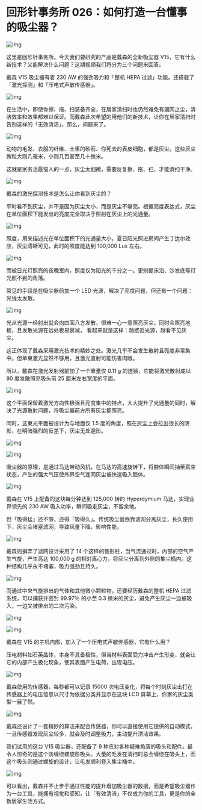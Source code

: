 # 回形针事务所 026：如何打造一台懂事的吸尘器？

![img](https://cdn.jsdelivr.net/gh/just-prog/static/img/202108212119942.png)

这里是回形针事务所。今天我们要研究的产品是戴森的全新吸尘器 V15，它有什么新技术？又能解决什么问题？这期视频我们将分为三个问题来回答。

戴森 V15 吸尘器有着 230 AW 的强劲吸力和「整机 HEPA 过滤」功能。还搭载了「激光探测」和「压电式声敏传感器」。

![img](https://cdn.jsdelivr.net/gh/just-prog/static/img/202108212119949.gif)

在生活中，即使你擦、拖、扫装备齐全，在居家清扫时也仍然难免有漏网之尘，清洁效率和效果都难以保证。而戴森此次希望的用他们的新技术，让你在居家清扫时告别这样的「无效清洁」，那么，问题来了。


![img](https://cdn.jsdelivr.net/gh/just-prog/static/img/202108212119853.png)

动物的毛发、衣服的纤维、土里的砂石、你死去的表皮细胞，都是灰尘。这些灰尘微粒大则几毫米，小则几百甚至几十微米。

这就是家务活最恼人的一点，灰尘太细微，需要反复擦、拖、扫，才能清扫干净。

![img](https://cdn.jsdelivr.net/gh/just-prog/static/img/202108212119318.png)

戴森的激光探测技术是怎么让你看到灰尘的？

平时看不到灰尘，并不是因为灰尘太小，而是灰尘不够亮。根据亮度表达式，灰尘在单位面积下能发出的亮度完全取决于照射在灰尘上的光通量。

![img](https://cdn.jsdelivr.net/gh/just-prog/static/img/202108212119886.jpeg)

照度，用来描述光在单位面积下的光通量大小，夏日阳光照进房间产生丁达尔效应，灰尘清晰可见，此时的照度能达到 100,000 Lux 左右。


![img](https://cdn.jsdelivr.net/gh/just-prog/static/img/202108212121340.gif)

而被日光灯照亮的夜晚室内，照度仅为阳光的千分之一。更别提床沿、沙发底等灯光照不到的角落。

常见的手段是在吸尘器前加一个 LED 光源，解决了亮度问题，但还有一个问题：光线太发散。

![img](https://cdn.jsdelivr.net/gh/just-prog/static/img/202108212121148.gif)

光从光源一经射出就会向四面八方发散，很难一心一意照亮灰尘，同时会照亮地板，且发散光源在远处极易衰减， 看起来就是这样：越接近光源，越看不见灰尘。

这正体现了戴森采用激光技术的精妙之处。激光几乎不会发生散射且亮度非常集中。但单束激光显然不够用，且激光直射可能伤害肉眼。

所以，戴森在激光发射器前加了一个重量仅 0.11 g 的透镜，它能将激光散射成以 90 度发散照亮吸头前 25 厘米左右宽度的平面。

![img](https://cdn.jsdelivr.net/gh/just-prog/static/img/202108212120289.gif)

这个平面保留着激光方向性极强且亮度集中的特点，大大提升了光通量的同时，解决了光源散射问题，将吸尘器前方所有灰尘都照亮。

同时，这束光平面被设计为与地面仅 1.5 度的角度，照在灰尘上会拉出很长的阴影，在明暗强烈的反差下，灰尘无处遁形。

![img](https://cdn.jsdelivr.net/gh/just-prog/static/img/202108212119742.gif)

![img](https://cdn.jsdelivr.net/gh/just-prog/static/img/202108212119828.png)

吸尘器的原理，是通过马达带动风机，在马达的高速旋转下，将腔体瞬间抽至真空状态，产生的强大气压使外界空气连同灰尘被快速吸入腔体。

![img](https://cdn.jsdelivr.net/gh/just-prog/static/img/202108212120887.jpeg)

戴森在 V15 上配备的这块每分钟达到 125,000 转的 Hyperdymium 马达，实现业界领先的 230 AW 吸入功率，瞬间吸走灰尘，不留余地。

但「吸得猛」还不够，还得「吸得久」。传统吸尘器依靠滤网分离灰尘，长久使用下，灰尘会堵塞滤网，导致风量下降，影响性能。

![img](https://cdn.jsdelivr.net/gh/just-prog/static/img/202108212120912.gif)

戴森则摒弃了滤网设计采用了 14 个这样的锥形柱，当气流通过时，内部的空气产生气旋，产生高达 100,000 g 的相对离心力，将灰尘分离到外侧的集尘桶内。这种结构几乎永不堵塞，吸力强劲且持久。

![img](https://cdn.jsdelivr.net/gh/just-prog/static/img/202108212120624.gif)

而通过中央气旋排出的气体和其他微小颗粒物，还要经历戴森的整机 HEPA 过滤系统，可以捕获并密封 99.97％ 的小至 0.3 微米的灰尘，避免产生灰尘一边被吸入，一边又被排出的二次污染。

![img](https://cdn.jsdelivr.net/gh/just-prog/static/img/202108212120075.jpeg)

![img](https://cdn.jsdelivr.net/gh/just-prog/static/img/202108212120490.png)

戴森在 V15 的主机内部，加入了一个压电式声敏传感器，它有什么用？

压电材料如石英晶体，本身不具备极性，但当材料表面受力冲击产生形变，就会让它的内部产生极化现象，使其表面产生电荷，出现电压。

![img](https://cdn.jsdelivr.net/gh/just-prog/static/img/202108212122942.jpeg)

戴森使用的传感器，每秒都可以记录 15000 次电压变化，将每个时刻灰尘击打在传感器上的电压信息以尺寸为依据分类并显示在这块 LCD 屏幕上，你家的灰尘类型一目了然。

![img](https://cdn.jsdelivr.net/gh/just-prog/static/img/202108212120846.jpeg)

戴森还设计了一套精妙的算法来配合传感器，你可以直接使用它提供的自动模式，一旦传感器发现灰尘较多，就会及时调整吸力，主动提升清洁效果。

我们试用的这台 V15 吸尘器，还配备了 9 种应对各种疑难角落的吸头和配件。最令人惊奇的是这个防缠绕螺旋形吸头。大量的毛发在清扫时总会缠绕在吸头上，而这个吸头则通过螺旋的设计，让毛发顺利卷入集尘桶中。

![img](https://cdn.jsdelivr.net/gh/just-prog/static/img/202108212120470.gif)

可以看出，戴森并不止步于通过性能的提升增加吸尘器的数据，而是希望吸尘器作为一台工具，能拥有视觉和感知，让「有效清洁」不仅成为你的工具，更是你的全新居家生活方式。